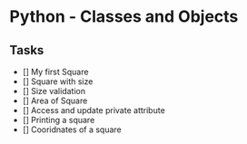# Python - Classes and Objects
## Tasks
- [] My first Square
- [] Square with size
- [] Size validation
- [] Area of Square
- [] Access and update private attribute
- [] Printing a square
- [] Cooridnates of a square

